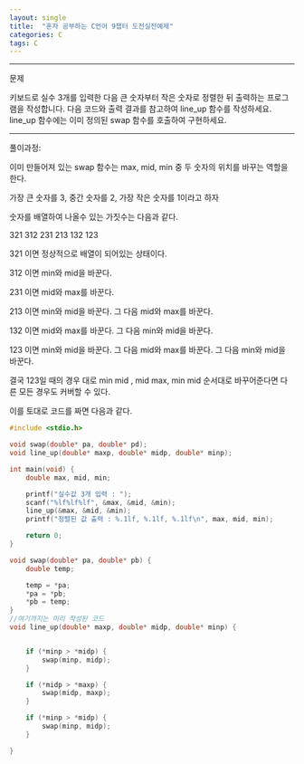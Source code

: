 ```yaml
---
layout: single
title:  "혼자 공부하는 C언어 9챕터 도전실전예제"
categories: C
tags: C
---
```


<hr/>
문제

키보드로 실수 3개를 입력한 다음 큰 숫자부터 작은 숫자로 정렬한 뒤
출력하는 프로그램을 작성합니다. 다음 코드와 출력 결과를 참고하여 line_up 함수를 작성하세요.
line_up 함수에는 이미 정의된 swap 함수를 호출하여 구현하세요.

<hr/>
풀이과정:

이미 만들어져 있는 swap 함수는 max, mid, min 중 두 숫자의 위치를 바꾸는 역할을 한다.

가장 큰 숫자를 3, 중간 숫자를 2, 가장 작은 숫자를 1이라고 하자

숫자를 배열하여 나올수 있는 가짓수는 다음과 같다.

321 312 231 213 132 123

321 이면 정상적으로 배열이 되어있는 상태이다.

312 이면 min와 mid을 바꾼다.

231 이면 mid와 max를 바꾼다.

213 이면 min와 mid을 바꾼다. 그 다음 mid와 max를 바꾼다.

132 이면 mid와 max를 바꾼다. 그 다음 min와 mid을 바꾼다.

123 이면 min와 mid을 바꾼다. 그 다음 mid와 max를 바꾼다. 
그 다음 min와 mid을 바꾼다.

결국 123일 때의 경우 대로 min mid , mid max, min mid 순서대로 바꾸어준다면 다른 모든 경우도 커버할 수 있다.



이를 토대로 코드를 짜면 다음과 같다.

```c
#include <stdio.h>

void swap(double* pa, double* pd);
void line_up(double* maxp, double* midp, double* minp);

int main(void) {
	double max, mid, min;

	printf("실수값 3개 입력 : ");
	scanf("%lf%lf%lf", &max, &mid, &min);
	line_up(&max, &mid, &min);
	printf("정렬된 값 출력 : %.1lf, %.1lf, %.1lf\n", max, mid, min);

	return 0;
}

void swap(double* pa, double* pb) {
	double temp;

	temp = *pa;
	*pa = *pb;
	*pb = temp;
}
//여기까지는 미리 작성된 코드
void line_up(double* maxp, double* midp, double* minp) {


	if (*minp > *midp) {
		swap(minp, midp);
	}

	if (*midp > *maxp) {
		swap(midp, maxp);
	}

	if (*minp > *midp) {
		swap(minp, midp);
	}

}
```

